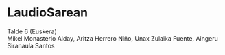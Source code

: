 # LaudioSarean

Talde 6 (Euskera)  
Mikel Monasterio Alday, Aritza Herrero Niño, Unax Zulaika Fuente, Aingeru Siranaula Santos
